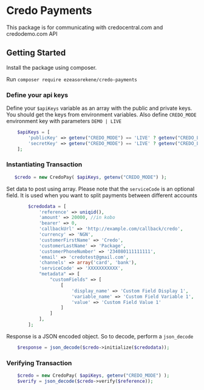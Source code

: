 # Credo Payments

This package is for communicating with credocentral.com and credodemo.com API

## Getting Started

Install the package using composer.

Run `composer require ezeasorekene/credo-payments`

### Define your api keys

Define your `$apiKeys` variable as an array with the public and private keys. You should get the keys from environment variables. Also define `CREDO_MODE` environment key with parameters `DEMO | LIVE`

```php
    $apiKeys = [
        'publicKey' => getenv("CREDO_MODE") == 'LIVE' ? getenv("CREDO_LIVE_PUBLIC_KEY") : getenv("CREDO_TEST_PUBLIC_KEY"),
        'secretKey' => getenv("CREDO_MODE") == 'LIVE' ? getenv("CREDO_LIVE_SECRET_KEY") : getenv("CREDO_TEST_SECRET_KEY"),
    ];
```

### Instantiating Transaction

```php
   $credo = new CredoPay( $apiKeys, getenv("CREDO_MODE") );
```

Set data to post using array. Please note that the `serviceCode` is an optional field. It is used when you want to split payments between different accounts

```php
        $credodata = [
            'reference' => uniqid(),
            'amount' => 20000, //in kobo
            'bearer' => 0,
            'callbackUrl' => 'http://example.com/callback/credo',
            'currency' => 'NGN',
            'customerFirstName' => 'Credo',
            'customerLastName' => 'Package',
            'customerPhoneNumber' => '234080111111111',
            'email' => 'credotest@gmail.com',
            'channels' => array('card', 'bank'),
            'serviceCode' => 'XXXXXXXXXXX',
            "metadata" => [
                "customFields" => [
                    [
                        'display_name' => 'Custom Field Display 1',
                        'variable_name' => 'Custom Field Variable 1',
                        'value' => 'Custom Field Value 1'
                    ]
                ]
            ],
        ];
```

Response is a JSON encoded object. So to decode, perform a `json_decode`

```php
    $response = json_decode($credo->initialize($credodata));
```

### Verifying Transaction

```php
    $credo = new CredoPay( $apiKeys, getenv("CREDO_MODE") );
    $verify = json_decode($credo->verify($reference));

```
